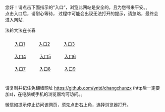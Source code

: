 您好！请点击下面指示的“入口”，浏览此网站是安全的，且为您带来平安。。 <br/>
点击入口后，请耐心等待， 过程中可能会出现无法打开的提示，请忽略，最终会进入网站. </br>

法轮大法在长春<br/>
<div style="padding:10px"><a style="margin:20px" target="_blank" href="https://d3ny0lhvikcsfu.cloudfront.net/2Qpsp?vgtwfz" id="ccLink1" rel="nofollow">入口1</a> <a target="_blank" style="margin:20px" href="https://d3avuo2j94urkj.cloudfront.net/2Qpsp?kjwqeu" id="ccLink2" rel="nofollow">入口2</a> <a style="margin:20px" target="_blank" href="https://d31u0izx9e8wj2.cloudfront.net/2Qpsp?qmctrs" id="ccLink3" rel="nofollow">入口3</a></div>

<div style="padding:10px" ><a style="margin:20px" target="_blank" href="https://d3ny0lhvikcsfu.cloudfront.net/2Qpsp?vgtwfz" id="ccLink4" rel="nofollow">入口4</a> <a style="margin:20px" href="https://d3avuo2j94urkj.cloudfront.net/2Qpsp?kjwqeu" target="_blank" id="ccLink5" rel="nofollow">入口5</a> <a style="margin:20px" href="https://d31u0izx9e8wj2.cloudfront.net/2Qpsp?qmctrs" target="_blank" id="ccLink6" rel="nofollow">入口6</a></div>

<div style="padding:10px"><a style="margin:20px" target="_blank" href="https://d3ny0lhvikcsfu.cloudfront.net/2Qpsp?vgtwfz" id="ccLink7" rel="nofollow">入口7</a> <a style="margin:20px" href="https://d3avuo2j94urkj.cloudfront.net/2Qpsp?kjwqeu" target="_blank" id="ccLink8" rel="nofollow">入口8</a> <a style="margin:20px" target="_blank" href="https://d31u0izx9e8wj2.cloudfront.net/2Qpsp?qmctrs" id="ccLink9" rel="nofollow">入口9</a></div>

<br/>



请复制并记住免翻墙网址 https://github.com/yntd/changchunzx (http后一定要加s)，在电脑或手机的浏览器均可访问。。<br/>

微信如提示停止访问该网页，须先点击右上角，选择浏览器打开。
